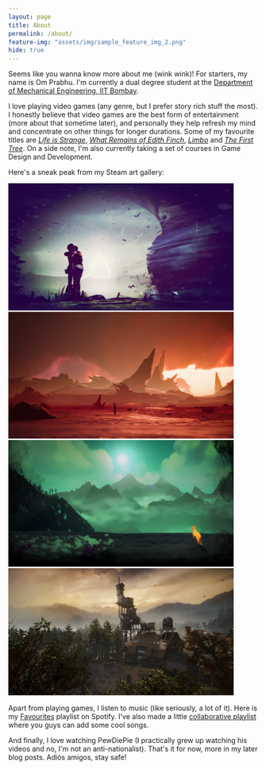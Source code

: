 ```yaml
---
layout: page
title: About  
permalink: /about/
feature-img: "assets/img/sample_feature_img_2.png"
hide: true
---
```


Seems like you wanna know more about me (wink wink)! For starters, my name is Om Prabhu. I'm currently a dual degree student at the <a href="https://www.me.iitb.ac.in/">Department of Mechanical Engineering, IIT Bombay</a>.

I love playing video games (any genre, but I prefer story rich stuff the most). I honestly believe that video games are the best form of entertainment (more about that sometime later), and personally they help refresh my mind and concentrate on other things for longer durations. Some of my favourite titles are <a href="https://square-enix-games.com/en_US/games/life-is-strange"><i>Life is Strange</i></a>, <a href="http://www.giantsparrow.com/games/finch/"><i>What Remains of Edith Finch</i></a>, <a href="https://www.playdead.com/games/limbo/"><i>Limbo</i></a> and <a href="http://www.thefirsttree.com/"><i>The First Tree</i></a>. On a side note, I'm also currently taking a set of courses in Game Design and Development.

Here's a sneak peak from my Steam art gallery:

<img src="/assets/img/lis_finalchoice.jpg" alt="Life is Strange" width="454">
<img src="/assets/img/mantroid_planet.jpg" alt="The Awesome Adventures of Captain Spirit" width="454">
<img src="/assets/img/clifflevel.jpg" alt="The First Tree" width="454">
<img src="/assets/img/house.jpg" alt="What Remains of Edith Finch" width="454">

Apart from playing games, I listen to music (like seriously, a lot of it). Here is my [Favourites](https://open.spotify.com/playlist/71jTfHYeJXhq0u1iFzOzkI?si=SnhE73jDTbCbBvR3R2hOOg) playlist on Spotify. I've also made a little [collaborative playlist](https://open.spotify.com/playlist/4CtKpwGpbBcniahdVdW7dw?si=BWD67UA6RAurdlvGWxC8Ww) where you guys can add some cool songs. 

And finally, I love watching PewDiePie (I practically grew up watching his videos and no, I'm not an anti-nationalist). That's it for now, more in my later blog posts. Adiós amigos, stay safe!